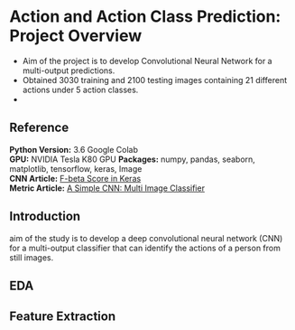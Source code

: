 # Action and Action Class Prediction: Project Overview

- Aim of the project is to develop Convolutional Neural Network for a multi-output predictions.
- Obtained 3030 training and 2100 testing images containing 21 different actions under 5 action classes.
- 


## Reference

**Python Version:** 3.6 Google Colab <br/>
**GPU:** NVIDIA Tesla K80 GPU
**Packages:** numpy, pandas, seaborn, matplotlib, tensorflow, keras, Image <br/>
**CNN Article:** [F-beta Score in Keras](https://towardsdatascience.com/f-beta-score-in-keras-part-i-86ad190a252f) <br/>
**Metric Article:** [A Simple CNN: Multi Image Classifier](https://towardsdatascience.com/a-simple-cnn-multi-image-classifier-31c463324fa) <br/>


## Introduction

aim of the study is to develop a deep convolutional neural network (CNN) for a multi-output classifier that can identify the actions of a person from still images.


## EDA


## Feature Extraction



